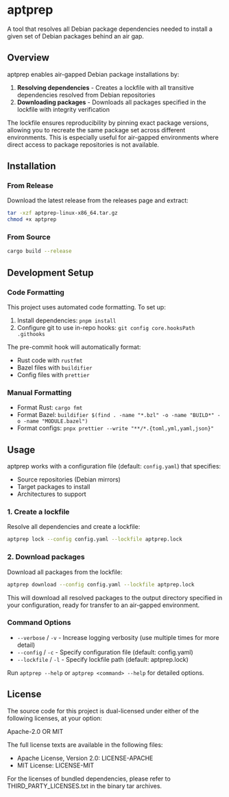 # aptprep

A tool that resolves all Debian package dependencies needed to install a given set of Debian packages behind an air gap.

## Overview

aptprep enables air-gapped Debian package installations by:

1. **Resolving dependencies** - Creates a lockfile with all transitive dependencies resolved from Debian repositories
2. **Downloading packages** - Downloads all packages specified in the lockfile with integrity verification

The lockfile ensures reproducibility by pinning exact package versions, allowing you to recreate the same package set across different environments. This is especially useful for air-gapped environments where direct access to package repositories is not available.

## Installation

### From Release

Download the latest release from the releases page and extract:

```bash
tar -xzf aptprep-linux-x86_64.tar.gz
chmod +x aptprep
```

### From Source

```bash
cargo build --release
```

## Development Setup

### Code Formatting
This project uses automated code formatting. To set up:

1. Install dependencies: `pnpm install`
2. Configure git to use in-repo hooks: `git config core.hooksPath .githooks`

The pre-commit hook will automatically format:
- Rust code with `rustfmt`
- Bazel files with `buildifier`
- Config files with `prettier`

### Manual Formatting
- Format Rust: `cargo fmt`
- Format Bazel: `buildifier $(find . -name "*.bzl" -o -name "BUILD*" -o -name "MODULE.bazel")`
- Format configs: `pnpx prettier --write "**/*.{toml,yml,yaml,json}"`

## Usage

aptprep works with a configuration file (default: `config.yaml`) that specifies:
- Source repositories (Debian mirrors)
- Target packages to install
- Architectures to support

### 1. Create a lockfile

Resolve all dependencies and create a lockfile:

```bash
aptprep lock --config config.yaml --lockfile aptprep.lock
```

### 2. Download packages

Download all packages from the lockfile:

```bash
aptprep download --config config.yaml --lockfile aptprep.lock
```

This will download all resolved packages to the output directory specified in your configuration, ready for transfer to an air-gapped environment.

### Command Options

- `--verbose` / `-v` - Increase logging verbosity (use multiple times for more detail)
- `--config` / `-c` - Specify configuration file (default: config.yaml)
- `--lockfile` / `-l` - Specify lockfile path (default: aptprep.lock)

Run `aptprep --help` or `aptprep <command> --help` for detailed options.

## License

The source code for this project is dual-licensed under either of the following licenses, at your option:

Apache-2.0 OR MIT

The full license texts are available in the following files:
- Apache License, Version 2.0: LICENSE-APACHE
- MIT License: LICENSE-MIT

For the licenses of bundled dependencies, please refer to THIRD_PARTY_LICENSES.txt in the binary tar archives.
